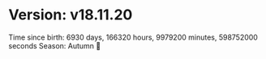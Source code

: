 # Version: v18.11.20
Time since birth: 6930 days, 166320 hours, 9979200 minutes, 598752000 seconds
Season: Autumn 🍁
